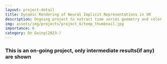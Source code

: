 ```yaml
---
layout: project-detail
title: Dynamic Rendering of Neural Implicit Representations in VR
description: Ongoing project to extract time series geometry and color information extraction from SDF-based models and realize real-time rendering of dynamic meshes in VR
img: assets/img/projects/project_6/temp_thumbnail.jpg
importance: 6
category: On Going(2023-)
---
```

<h3 class="card-title"><span class="font-weight-bold">This is an on-going project, only intermediate results(if any) are shown</span></h3>